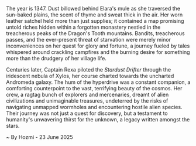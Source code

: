 
The year is 1347.  Dust billowed behind Elara's mule as she traversed the sun-baked plains, the scent of thyme and sweat thick in the air.  Her worn leather satchel held more than just supplies; it contained a map promising untold riches hidden within a forgotten monastery nestled in the treacherous peaks of the Dragon's Tooth mountains.  Bandits, treacherous passes, and the ever-present threat of starvation were merely minor inconveniences on her quest for glory and fortune, a journey fueled by tales whispered around crackling campfires and the burning desire for something more than the drudgery of her village life.

Centuries later, Captain Rexa piloted the *Stardust Drifter* through the iridescent nebula of Xylos, her course charted towards the uncharted Andromeda galaxy.  The hum of the hyperdrive was a constant companion, a comforting counterpoint to the vast, terrifying beauty of the cosmos.  Her crew, a ragtag bunch of explorers and mercenaries, dreamt of alien civilizations and unimaginable treasures, undeterred by the risks of navigating unmapped wormholes and encountering hostile alien species.  Their journey was not just a quest for discovery, but a testament to humanity's unwavering thirst for the unknown, a legacy written amongst the stars.

~ By Hozmi - 23 June 2025
